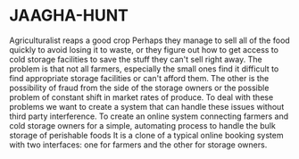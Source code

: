 # JAAGHA-HUNT

Agriculturalist reaps a good crop Perhaps they manage to sell all of the food quickly to
avoid losing it to waste, or they figure out how to get access to cold storage facilities to
save the stuff they can't sell right away.
The problem is that not all farmers, especially the small ones find it difficult to find
appropriate storage facilities or can't afford them.
The other is the possibility of fraud from the side of the storage owners or the possible
problem of constant shift in market rates of produce.
To deal with these problems we want to create a system that can handle these issues
without third party interference.
To create an online system connecting farmers and cold storage owners for a simple,
automating process to handle the bulk storage of perishable foods
It is a clone of a typical online booking system with two interfaces: one for farmers and
the other for storage owners.
